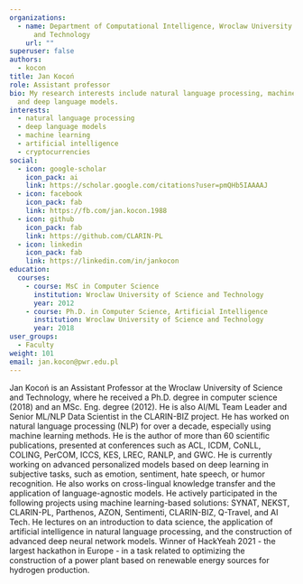 ```yaml
---
organizations:
  - name: Department of Computational Intelligence, Wroclaw University of Science
      and Technology
    url: ""
superuser: false
authors:
  - kocon
title: Jan Kocoń
role: Assistant professor
bio: My research interests include natural language processing, machine learning
  and deep language models.
interests:
  - natural language processing
  - deep language models
  - machine learning
  - artificial intelligence
  - cryptocurrencies
social:
  - icon: google-scholar
    icon_pack: ai
    link: https://scholar.google.com/citations?user=pmQHb5IAAAAJ
  - icon: facebook
    icon_pack: fab
    link: https://fb.com/jan.kocon.1988
  - icon: github
    icon_pack: fab
    link: https://github.com/CLARIN-PL
  - icon: linkedin
    icon_pack: fab
    link: https://linkedin.com/in/jankocon
education:
  courses:
    - course: MsC in Computer Science
      institution: Wroclaw University of Science and Technology
      year: 2012
    - course: Ph.D. in Computer Science, Artificial Intelligence
      institution: Wroclaw University of Science and Technology
      year: 2018
user_groups:
  - Faculty
weight: 101
email: jan.kocon@pwr.edu.pl
---
```

Jan Kocoń is an Assistant Professor at the Wroclaw University of Science and Technology, where he received a Ph.D. degree in computer science (2018) and an MSc. Eng. degree (2012). He is also AI/ML Team Leader and Senior ML/NLP Data Scientist in the CLARIN-BIZ project. He has worked on natural language processing (NLP) for over a decade, especially using machine learning methods. He is the author of more than 60 scientific publications, presented at conferences such as ACL, ICDM, CoNLL, COLING, PerCOM, ICCS, KES, LREC, RANLP, and GWC. He is currently working on advanced personalized models based on deep learning in subjective tasks, such as emotion, sentiment, hate speech, or humor recognition. He also works on cross-lingual knowledge transfer and the application of language-agnostic models. He actively participated in the following projects using machine learning-based solutions: SYNAT, NEKST, CLARIN-PL, Parthenos, AZON, Sentimenti, CLARIN-BIZ, Q-Travel, and AI Tech. He lectures on an introduction to data science, the application of artificial intelligence in natural language processing, and the construction of advanced deep neural network models. Winner of HackYeah 2021 - the largest hackathon in Europe - in a task related to optimizing the construction of a power plant based on renewable energy sources for hydrogen production.